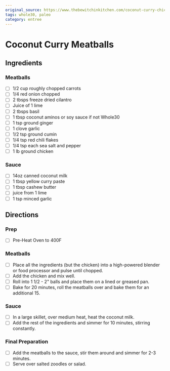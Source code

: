 ```yaml
---
original_source: https://www.thebewitchinkitchen.com/coconut-curry-chicken-meatballs/
tags: whole30, paleo
category: entree
---
```

# Coconut Curry Meatballs

## Ingredients

### Meatballs

- [ ] 1/2 cup roughly chopped carrots
- [ ] 1/4 red onion chopped
- [ ] 2 tbsps freeze dried cilantro
- [ ] Juice of 1 lime
- [ ] 2 tbsps basil
- [ ] 1 tbsp coconut aminos or soy sauce if not Whole30
- [ ] 1 tsp ground ginger
- [ ] 1 clove garlic
- [ ] 1/2 tsp ground cumin
- [ ] 1/4 tsp red chili flakes
- [ ] 1/4 tsp each sea salt and pepper
- [ ] 1 lb ground chicken

### Sauce
- [ ] 14oz canned coconut milk
- [ ] 1 tbsp yellow curry paste
- [ ] 1 tbsp cashew butter
- [ ] juice from 1 lime
- [ ] 1 tsp minced garlic

## Directions

### Prep

- [ ] Pre-Heat Oven to 400F

### Meatballs

- [ ] Place all the ingredients (but the chicken) into a high-powered blender or food processor and pulse until chopped.
- [ ] Add the chicken and mix well.
- [ ] Roll into 1 1/2 - 2" balls and place them on a lined or greased pan.
- [ ] Bake for 20 minutes, roll the meatballs over and bake them for an additional 15.

### Sauce
- [ ] In a large skillet, over medium heat, heat the coconut milk.
- [ ] Add the rest of the ingredients and simmer for 10 minutes, stirring constantly.

### Final Preparation

- [ ] Add the meatballs to the sauce, stir them around and simmer for 2-3 minutes.
- [ ] Serve over salted zoodles  or salad.